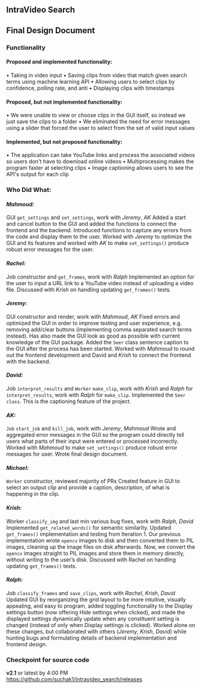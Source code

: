 ## IntraVideo Search
## Final Design Document

### Functionality
#### Proposed and implemented functionality:
• Taking in video input
• Saving clips from video that match given search terms using machine learning API
• Allowing users to select clips by confidence, polling rate, and anti
• Displaying clips with timestamps

#### Proposed, but not implemented functionality:
• We were unable to view or choose clips in the GUI itself, so instead we just save the clips to a folder
• We eliminated the need for error messages using a slider that forced the user to select from the set of valid input values

#### Implemented, but not proposed functionality:
• The application can take YouTube links and process the associated videos so users don't have to download online videos
• Multiprocessing makes the program faster at selecting clips
• Image captioning allows users to see the API's output for each clip

### Who Did What:

#### *Mahmoud:*
GUI `get_settings` and `set_settings`, work with *Jeremy*, *AK*
Added a start and cancel button to the GUI and added the functions to connect the frontend and the backend.
Introduced functions to capture any errors from the code and display them to the user.
Worked with *Jeremy* to optimize the GUI and its features and worked with *AK* to make `set_settings()` produce robust error messages for the user.

#### *Rachel:* 
Job constructor and `get_frames`, work with *Ralph*
Implemented an option for the user to input a URL link to a YouTube video instead of uploading a video file.
Discussed with *Krish* on handling updating `get_frames()` tests.

#### *Jeremy:* 
GUI constructor and render, work with *Mahmoud*, *AK*
Fixed errors and optimized the GUI in order to improve testing and user experience, e.g. removing add/clear buttons (implementing comma separated search terms instead). Has also made the GUI look as good as possible with current knowledge of the GUI package.
Added the `Seer` class sentence caption to the GUI after the process has been started.
Worked with *Mahmoud* to round out the frontend development and David and *Krish* to connect the frontend with the backend.

#### *David:* 
Job `interpret_results` and `Worker` `make_clip`, work with *Krish* and *Ralph* for `interpret_results`, work with *Ralph* for `make_clip`.
Implemented the `Seer class`. This is the captioning feature of the project.

#### *AK:* 
`Job` `start_job` and `kill_job`, work with *Jeremy*, *Mahmoud*
Wrote and aggregated error messages in the GUI so the program could directly tell users what parts of their input were entered or processed incorrectly.
Worked with *Mahmoud* to make `set_settings()` produce robust error messages for user.
Wrote final design document.

#### *Michael:*
`Worker` constructor, reviewed majority of PRs
Created feature in GUI to select an output clip and provide a caption, description, of what is happening in the clip.

#### *Krish:*
Worker `classify_img` and last min various bug fixes, work with *Ralph*, *David*
Implemented `get_related_words()` for semantic similarity.
Updated `get_frames()` implementation and testing from Iteration 1. Our previous implementation wrote `opencv` images to disk and then converted them to PIL images, cleaning up the image files on disk afterwards. Now, we convert the `opencv` images straight to PIL images and store them in memory directly, without writing to the user’s disk.
Discussed with Rachel on handling updating `get_frames()` tests.

#### *Ralph:* 
Job `classify_frames` and `save_clips`, work with *Rachel*, *Krish*, *David*
Updated GUI by reorganizing the grid layout to be more intuitive, visually appealing, and easy to program, added toggling functionality to the Display settings button (now offering Hide settings when clicked), and made the displayed settings dynamically update when any constituent setting is changed (instead of only when Display settings is clicked). Worked alone on these changes, but collaborated with others (*Jeremy*, *Krish*, *David*) while hunting bugs and formulating details of backend implementation and frontend design.

### Checkpoint for source code
**v2.1** or latest by 4:00 PM https://github.com/suchak1/intravideo_search/releases 
